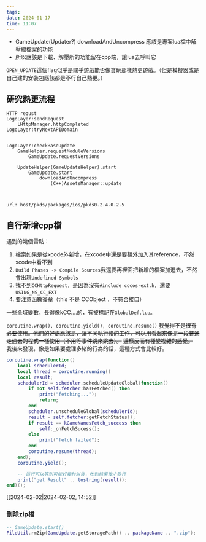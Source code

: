 ```yaml
---
tags: 
date: 2024-01-17
time: 11:07
---
```

- GameUpdate(Updater?) downloadAndUncompress     應該是專案lua檔中解壓縮檔案的功能
- 所以應該是下載、解壓所的功能留在cpp端，讓lua去呼叫它


`OPEN_UPDATE`這個flag似乎是關乎遊戲能否像貪玩那樣熱更遊戲。（但是模擬器或是自己建的安裝包應該都是不行自己熱更。）



## 研究熱更流程
```
HTTP requst
LogoLayer:sendRequest
	LHttpManager.httpCompleted
LogoLayer:tryNextAPIDomain


LogoLayer:checkBaseUpdate
	GameHelper.requestModuleVersions
		GameUpdate.requestVersions
	
	UpdateHelper(GameUpdateHelper).start
		GameUpdate.start
			downloadAndUncompress
				(C++)AssetsManager::update



url: host/pkds/packages/ios/pkds0.2.4-0.2.5
```

## 自行新增cpp檔
遇到的幾個雷點：
1. 檔案如果是從xcode外新增，在xcode中還是要額外加入其reference，不然xcode中看不到
2. `Build Phases -> Compile Sources`我還要再裡面把新增的檔案加進去，不然會出現`Undefined Symbols`
3. 找不到`CCHttpRequest`，是因為沒有`#include cocos-ext.h`，還要`USING_NS_CC_EXT`
4. 要注意函數簽章（this 不是 CCObject ，不符合接口）




一些全域變數，長得像kCC....的，有被標記在`GlobalDef.lua`。


`coroutine.wrap(), coroutine.yield(), coroutine.resume()`
~~我覺得不是很有必要使用。他們的好處應該是，讓不同執行緒的工作，可以用看起來像是一段普通走過去的程式一樣使用（不用等事件跳來跳去）。~~
~~這樣反而有種變複雜的感覺。~~
我後來發現，像是如果要處理多緒的行為的話，這種方式會比較好。

```lua
coroutine.wrap(function()
    local schedulerId;
	local thread = coroutine.running()
    local result;
    schedulerId = scheduler.scheduleUpdateGlobal(function()
        if not self.fetcher:hasFetched() then
            print("fetching...");
            return;
        end
        scheduler.unscheduleGlobal(schedulerId);
        result = self.fetcher:getFetchStatus();
        if result == kGameNamesFetch_success then
            self:_onFetchSucess();
        else
            print("fetch failed");
        end
        coroutine.resume(thread);
    end);
    coroutine.yield();

	-- 這行可以等到可能好幾秒以後，收到結果後才執行
    print("get Result" .. tostring(result));
end)();
```


[[2024-02-02|2024-02-02, 14:52]]
### 刪除zip檔
```lua
-- GameUpdate.start()
FileUtil.rmZip(GameUpdate.getStoragePath() .. packageName .. ".zip");
```
